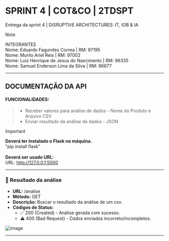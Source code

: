 # SPRINT 4 | COT&CO | 2TDSPT
Entrega da sprint 4 | DISRUPTIVE ARCHITECTURES: IT, IOB & IA
> [!NOTE]
>INTEGRANTES<br>
> Nome: Eduardo Fagundes Correa | RM: 97195 <BR>
> Nome: Murilo Ariel Reis | RM: 97002 <BR>
> Nome: Luiz Henrique de Jesus do Nascimento | RM: 96335 <BR>
> Nome: Samuel Enderson Lima da Silva | RM: 96677 <BR>

---
## DOCUMENTAÇÃO DA API
#### FUNCIONALIDADES:
> - Receber valores para análise de dados - Nome do Produto e Arquivo CSV<BR>
> - Enviar resultado da análise de dados - JSON

> [!IMPORTANT]
> **Deverá ter instalado o Flask na máquina.** <BR>
> "pip install flask" <BR>
> <BR>
> **Deverá ser usado URL:** <BR>
> URL: http://127.0.0.1:5000 <BR>
  ---
  
### :page_with_curl:  Resultado da análise
- **URL:** /analise
- **Método:** GET
- **Descrição:** Buscar o resultado da análise de um csv.
- **Códigos de Status:**
  - :white_check_mark: 200 (Created) - Análise gerada com sucesso.
  -  :warning: 400 (Bad Request) - Dados enviados incorreto/incompletos.

![image](https://github.com/luiznsc/cotco_ai_api/assets/111553441/14c9f908-cc18-4870-ab6f-5feb2a774de2)


  ---
